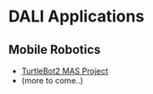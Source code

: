 # DALI Applications

## Mobile Robotics

* [TurtleBot2 MAS Project](https://github.com/valent0ne/turtlebot2-mas) 
* (more to come..)

